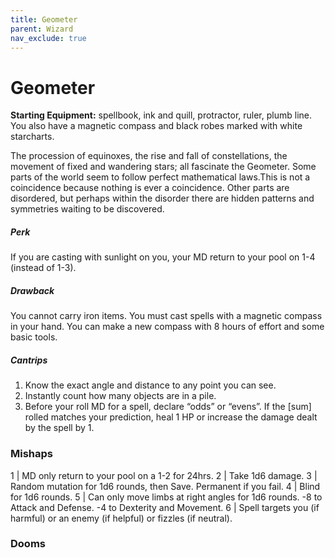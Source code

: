 ```yaml
---
title: Geometer
parent: Wizard
nav_exclude: true
---
```

# Geometer

**Starting Equipment:** spellbook, ink and quill, protractor, ruler,
plumb line. You also have a magnetic compass and black robes
marked with white starcharts.

The procession of equinoxes, the rise and fall of constellations,
the movement of fixed and wandering stars; all fascinate the
Geometer. Some parts of the world seem to follow perfect
mathematical laws.This is not a coincidence because nothing is
ever a coincidence. Other parts are disordered, but perhaps
within the disorder there are hidden patterns and symmetries
waiting to be discovered.
##### Perk
If you are casting with sunlight on you, your MD return to your
pool on 1-4 (instead of 1-3).
##### Drawback
You cannot carry iron items. You must cast spells with a
magnetic compass in your hand. You can make a new compass
with 8 hours of effort and some basic tools.
##### Cantrips

1. Know the exact angle and distance to any point you can see.
2. Instantly count how many objects are in a pile.
3. Before your roll MD for a spell, declare “odds” or “evens”. If the [sum] rolled matches your prediction, heal 1 HP or increase the damage dealt by the spell by 1.

### Mishaps

1 | MD only return to your pool on a 1-2 for 24hrs.
2 | Take 1d6 damage.
3 | Random mutation for 1d6 rounds, then Save. Permanent if you fail.
4 | Blind for 1d6 rounds.
5 | Can only move limbs at right angles for 1d6 rounds. -8 to Attack and Defense. -4 to Dexterity and Movement.
6 | Spell targets you (if harmful) or an enemy (if helpful) or fizzles (if neutral).

### Dooms

